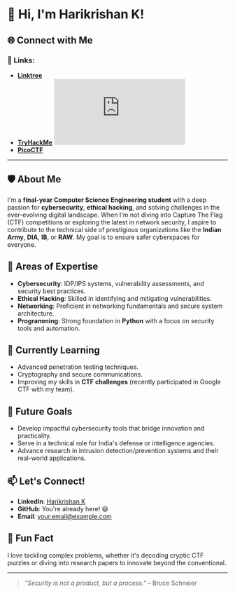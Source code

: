# 👋 Hi, I'm Harikrishan K!  

## 🌐 Connect with Me  
### 🔗 Links:  
- [**Linktree**](https://linktr.ee/harikrishnank)  
- [**TryHackMe**](https://tryhackme.com/r/p/haritheh4cker)  
  <iframe src="https://tryhackme.com/api/v2/badges/public-profile?userPublicId=1285144" style='border:none;'></iframe>  
- [**PicoCTF**](https://play.picoctf.org/users/harikrishnan4)  

---

## 🛡️ About Me  
I'm a **final-year Computer Science Engineering student** with a deep passion for **cybersecurity**, **ethical hacking**, and solving challenges in the ever-evolving digital landscape. When I'm not diving into Capture The Flag (CTF) competitions or exploring the latest in network security, I aspire to contribute to the technical side of prestigious organizations like the **Indian Army**, **DIA**, **IB**, or **RAW**. My goal is to ensure safer cyberspaces for everyone.  

## 💼 Areas of Expertise  
- **Cybersecurity**: IDP/IPS systems, vulnerability assessments, and security best practices.  
- **Ethical Hacking**: Skilled in identifying and mitigating vulnerabilities.  
- **Networking**: Proficient in networking fundamentals and secure system architecture.  
- **Programming**: Strong foundation in **Python** with a focus on security tools and automation.  

## 🌱 Currently Learning  
- Advanced penetration testing techniques.  
- Cryptography and secure communications.  
- Improving my skills in **CTF challenges** (recently participated in Google CTF with my team).  

## 🚀 Future Goals  
- Develop impactful cybersecurity tools that bridge innovation and practicality.  
- Serve in a technical role for India's defense or intelligence agencies.  
- Advance research in intrusion detection/prevention systems and their real-world applications.  

## 📫 Let's Connect!  
- **LinkedIn**: [Harikrishan K](https://www.linkedin.com/in/harikrishank/)  
- **GitHub**: You're already here! 😄  
- **Email**: [your.email@example.com](mailto:your.email@example.com)  

## 🌟 Fun Fact  
I love tackling complex problems, whether it's decoding cryptic CTF puzzles or diving into research papers to innovate beyond the conventional.  

---

> _"Security is not a product, but a process."_ – Bruce Schneier  
